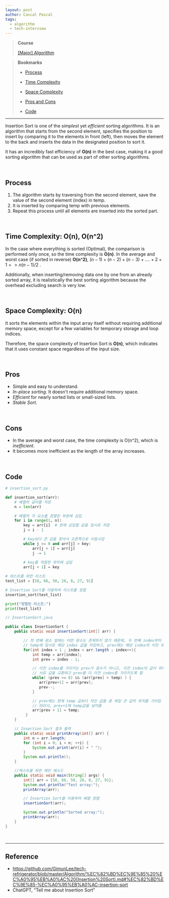 ```yaml
---
layout: post
author: Cascal Pascal
tags:
  - algorithm
  - tech-interview
---
```


>**Course**
>
>[[Major] Algorithm](https://cascalpascal.github.io/major-tech-interview)

>**Bookmarks**
>
>- [Process](#process)
>
>- [Time Complexity](#time-complexity:-on,-on^2)
>
>- [Space Complexity](#space-complexity:-on)
>
>- [Pros and Cons](#pros)
>
>- [Code](#code)


---

Insertion Sort is one of the *simplest* yet *efficient* sorting algorithms. It is an algorithm that starts from the second element, specifies the position to insert by comparing it to the elements in front (left), then moves the element to the back and inserts the data in the designated position to sort it.

It has an incredibly fast efficiency of **O(n)** in the best case, making it a good sorting algorithm that can be used as part of other sorting algorithms.

<br>

## Process
1. The algorithm starts by traversing from the second element, save the value of the second element (index) in temp.
2. It is inserted by comparing temp with previous elements.
3. Repeat this process until all elements are inserted into the sorted part.

<br>

## Time Complexity: O(n), O(n^2)
In the case where everything is sorted (Optimal), the comparison is performed only once, so the time complexity is **O(n)**. 
In the average and worst case (if sorted in reverse) **O(n^2)**, $(n-1) + (n-2) + (n-3) + .... + 2 + 1 => n(n-1)/2$ .

Additionally, when inserting/removing data one by one from an already sorted array, it is realistically the best sorting algorithm because the overhead excluding search is very low.

<br>

## Space Complexity: O(n)
It sorts the elements within the input array itself without requiring additional memory space, except for a few variables for temporary storage and loop indices.

Therefore, the space complexity of Insertion Sort is **O(n)**, which indicates that it uses constant space regardless of the input size.

<br>

## Pros
- Simple and easy to understand.
- *In-place sorting*. It doesn't require additional memory space.
- *Efficient* for nearly sorted lists or small-sized lists.
- *Stable Sort.*

<br>

## Cons
- In the average and worst case, the time complexity is O(n^2), which is *inefficient*.
- It becomes more inefficient as the length of the array increases.

<br>

## Code

```python
# insertion_sort.py

def insertion_sort(arr):
    # 배열의 길이를 저장
    n = len(arr)

    # 배열의 각 요소를 정렬된 부분에 삽입
    for i in range(1, n):
        key = arr[i]  # 현재 삽입할 값을 임시로 저장
        j = i - 1

        # key보다 큰 값을 찾아서 오른쪽으로 이동시킴
        while j >= 0 and arr[j] > key:
            arr[j + 1] = arr[j]
            j -= 1
        
        # key를 적절한 위치에 삽입
        arr[j + 1] = key

# 테스트를 위한 리스트
test_list = [58, 66, 50, 28, 8, 27, 91]

# Insertion Sort를 이용하여 리스트를 정렬
insertion_sort(test_list)

print("정렬된 리스트:")
print(test_list)
```

```java
// InsertionSort.java

public class InsertionSort {
    public static void insertionSort(int[] arr) {

        // 첫 번째 원소 앞에는 어떤 원소도 존재하지 않기 때문에, 두 번째 index부터 탐색함함
        // temp에 임시로 해당 index 값을 저장하고, prev에는 해당 index의 이전 위치를 저장함
        for(int index = 1 ; index < arr.length ; index++){
            int temp = arr[index];
            int prev = index - 1;

            // 이전 index를 가리키는 prev가 음수가 아니고, 이전 index의 값이 위에서 선택한 값보다 크다면,
            // 서로 값을 교환하고 prev를 더 이전 index를 가리키도록 함
            while( (prev >= 0) && (arr[prev] > temp) ) {
               arr[prev+1] = arr[prev];
               prev--;
            }

            // prev에는 현재 temp 값보다 작은 값들 중 제일 큰 값의 위치를 가리킴
            // 따라서, prev+1에 temp값을 넣어줌
            arr[prev + 1] = temp;
         }
    }

    // Insertion Sort 결과 출력
    public static void printArray(int[] arr) {
        int n = arr.length;
        for (int i = 0; i < n; ++i) {
            System.out.print(arr[i] + " ");
        }
        System.out.println();
    }

    //텍스트를 위한 메인 메소드
    public static void main(String[] args) {
        int[] arr = {58, 66, 50, 28, 8, 27, 91};
        System.out.println("Test array:");
        printArray(arr);

        // Insertion Sort를 이용하여 배열 정렬
        insertionSort(arr);

        System.out.println("Sorted array:");
        printArray(arr);
    }
}
```


<br>

---

## Reference

- https://github.com/GimunLee/tech-refrigerator/blob/master/Algorithm/%EC%82%BD%EC%9E%85%20%EC%A0%95%EB%A0%AC%20(Insertion%20Sort).md#%EC%82%BD%EC%9E%85-%EC%A0%95%EB%A0%AC-insertion-sort
- ChatGPT, "Tell me about Insertion Sort"